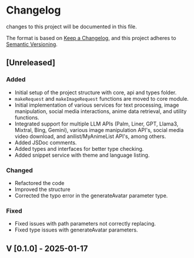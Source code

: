
# Changelog

 changes to this project will be documented in this file.

The format is based on [Keep a Changelog](https://keepachangelog.com/en/1.0.0/),
and this project adheres to [Semantic Versioning](https://semver.org/spec/v2.0.0.html).

## [Unreleased]

### Added
-   Initial setup of the project structure with core, api and types folder.
-   `makeRequest` and `makeImageRequest` functions are moved to core module.
-   Initial implementation of various services for text processing, image manipulation, social media interactions, anime data retrieval, and utility functions.
-   Integrated support for multiple LLM APIs (Palm, Liner, GPT, Llama3, Mixtral, Bing, Gemini), various image manipulation API's, social media video download, and anilist/MyAnimeList API's, among others.
-   Added JSDoc comments.
-   Added types and interfaces for better type checking.
-   Added snippet service with theme and language listing.

### Changed
-   Refactored the code
-   Improved the structure 
-   Corrected the typo error in the generateAvatar parameter type.

### Fixed
-   Fixed issues with path parameters not correctly replacing.
-   Fixed type issues with generateAvatar parameters.

## V [0.1.0] - 2025-01-17
